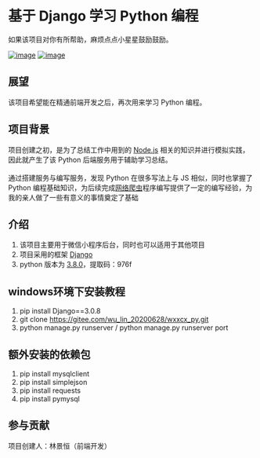 # 基于 Django 学习 Python 编程

如果该项目对你有所帮助，麻烦点点小星星鼓励鼓励。

[![image](https://img.shields.io/badge/Python-Version3-yellow)](https://www.python.org/)
[![image](https://img.shields.io/badge/Django-Version2-green)](https://docs.djangoproject.com/zh-hans/2.1/)

## 展望
该项目希望能在精通前端开发之后，再次用来学习 Python 编程。

## 项目背景

项目创建之初，是为了总结工作中用到的 [Node.js](https://github.com/linjingheng-dev/koa_service.git) 相关的知识并进行模拟实践，因此就产生了该 Python 后端服务用于辅助学习总结。   
<br/>
通过搭建服务与编写服务，发现 Python 在很多写法上与 JS 相似，同时也掌握了 Python 编程基础知识，为后续完成[网络爬虫](https://baike.baidu.com/item/%E7%BD%91%E7%BB%9C%E7%88%AC%E8%99%AB/5162711)程序编写提供了一定的编写经验，为我的亲人做了一些有意义的事情奠定了基础

## 介绍

1. 该项目主要用于微信小程序后台，同时也可以适用于其他项目
2. 项目采用的框架 [Django](https://docs.djangoproject.com/zh-hans/2.1/)
3. python 版本为 [3.8.0](https://pan.baidu.com/s/1m_ILfoPzGV3cPhsn-JKStA)，提取码：976f

## windows环境下安装教程

1. pip install Django==3.0.8
2. git clone <https://gitee.com/wu_lin_20200628/wxxcx_py.git>
3. python manage.py runserver / python manage.py runserver port

## 额外安装的依赖包

1. pip install mysqlclient
2. pip install simplejson
3. pip install requests
4. pip install pymysql

## 参与贡献

项目创建人：林景恒（前端开发）
